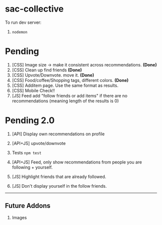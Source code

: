 # sac-collective

To run dev server:
1.  `nodemon`

# Pending

1.  [CSS] Image size -> make it consistent across recommendations. <strong>(Done)</strong>
1.  [CSS] Clean up find friends <strong>(Done)</strong>
1.  [CSS] Upvote/Downvote. move it. <strong>(Done)</strong>
1.  [CSS] Food/coffee/Shopping tags, different colors. <strong>(Done)</strong>
1.  [CSS] Additem page. Use the same format as results. 
1.  [CSS] Mobile Check!!
1.  [JS] Feed add "follow friends or add items" if there are no recommendations (meaning length of the results is 0)
 
# Pending 2.0

1.  [API] Display own recommendations on profile
1.  [API+JS] upvote/downvote
1.  Tests `npm test`
1.  [API+JS] Feed, only show recommendations from people you are following + yourself.

1. [JS] Highlight friends that are already followed. 
1. [JS] Don't display yourself in the follow friends.

---

## Future Addons

1.  Images
